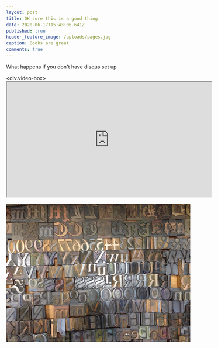 ```yaml
---
layout: post
title: OK sure this is a good thing
date: 2020-06-17T15:43:06.641Z
published: true
header_feature_image: /uploads/pages.jpg
caption: Books are great
comments: true
---
```

What happens if you don't have disqus set up

<div.video-box><iframe width="560" height="315" src="https://www.youtube.com/embed/dxQtlNQlwo0rel=0" allow="accelerometer; autoplay; encrypted-media; gyroscope; picture-in-picture" allowfullscreen></iframe></div>

![](/uploads/type.jpg)